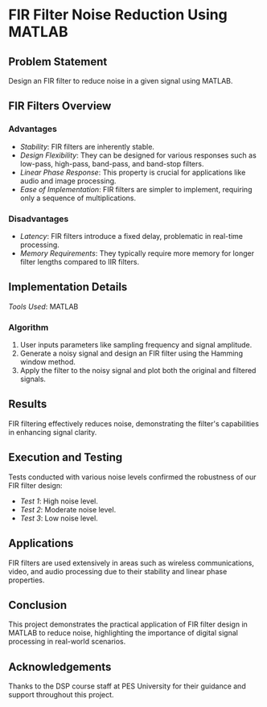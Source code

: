 # FIR Filter Noise Reduction Using MATLAB

## Problem Statement

Design an FIR filter to reduce noise in a given signal using MATLAB.

## FIR Filters Overview

### Advantages
- *Stability*: FIR filters are inherently stable.
- *Design Flexibility*: They can be designed for various responses such as low-pass, high-pass, band-pass, and band-stop filters.
- *Linear Phase Response*: This property is crucial for applications like audio and image processing.
- *Ease of Implementation*: FIR filters are simpler to implement, requiring only a sequence of multiplications.

### Disadvantages
- *Latency*: FIR filters introduce a fixed delay, problematic in real-time processing.
- *Memory Requirements*: They typically require more memory for longer filter lengths compared to IIR filters.

## Implementation Details

*Tools Used*: MATLAB

### Algorithm
1. User inputs parameters like sampling frequency and signal amplitude.
2. Generate a noisy signal and design an FIR filter using the Hamming window method.
3. Apply the filter to the noisy signal and plot both the original and filtered signals.

## Results

FIR filtering effectively reduces noise, demonstrating the filter's capabilities in enhancing signal clarity.

## Execution and Testing

Tests conducted with various noise levels confirmed the robustness of our FIR filter design:

- *Test 1*: High noise level.
- *Test 2*: Moderate noise level.
- *Test 3*: Low noise level.

## Applications

FIR filters are used extensively in areas such as wireless communications, video, and audio processing due to their stability and linear phase properties.

## Conclusion

This project demonstrates the practical application of FIR filter design in MATLAB to reduce noise, highlighting the importance of digital signal processing in real-world scenarios.

## Acknowledgements

Thanks to the DSP course staff at PES University for their guidance and support throughout this project.
